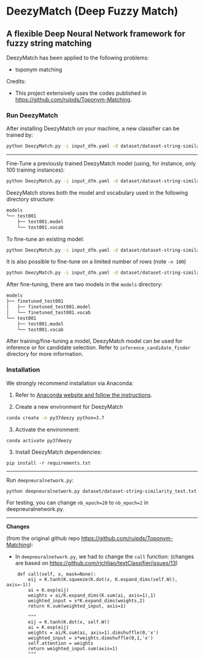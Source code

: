 # DeezyMatch (Deep Fuzzy Match)

## A flexible Deep Neural Network framework for fuzzy string matching

DeezyMatch has been applied to the following problems:

- toponym matching

Credits:

- This project extensively uses the codes published in https://github.com/ruipds/Toponym-Matching. 

### Run DeezyMatch

After installing DeezyMatch on your machine, a new classifier can be trained by:

```bash
python DeezyMatch.py -i input_dfm.yaml -d dataset/dataset-string-similarity_test.txt -m test001
```

---

Fine-Tune a previously trained DeezyMatch model (using, for instance, only 100 training instances):

```bash
python DeezyMatch.py -i input_dfm.yaml -d dataset/dataset-string-similarity_test.txt -f test001 -n 100 -m finetuned_model
```

DeezyMatch stores both the model and vocabulary used in the following directory structure:

```bash
models
└── test001
    ├── test001.model
    └── test001.vocab
```

To fine-tune an existing model:

```bash
python DeezyMatch.py -i input_dfm.yaml -d dataset/dataset-string-similarity_test.txt -f ./models/test001/test001.model -m finetuned_test001
```

It is also possible to fine-tune on a limited number of rows (note `-n 100`)

```bash
python DeezyMatch.py -i input_dfm.yaml -d dataset/dataset-string-similarity_test.txt -f ./models/test001/test001.model -n 100 -m finetuned_test001
```

After fine-tuning, there are two models in the `models` directory:

```bash
models
├── finetuned_test001
│   ├── finetuned_test001.model
│   └── finetuned_test001.vocab
└── test001
    ├── test001.model
    └── test001.vocab
```

After training/fine-tuning a model, DeezyMatch model can be used for inference or for candidate selection. Refer to `inference_candidate_finder` directory for more information.

### Installation

We strongly recommend installation via Anaconda:

1. Refer to [Anaconda website and follow the instructions](https://docs.anaconda.com/anaconda/install/).

2. Create a new environment for DeezyMatch

```bash
conda create -n py37deezy python=3.7
```

3. Activate the environment:

```bash
conda activate py37deezy
```

3. Install DeezyMatch dependencies:

```
pip install -r requirements.txt
```

---

Run `deepneuralnetwork.py`:

```
python deepneuralnetwork.py dataset/dataset-string-similarity_test.txt
```

For testing, you can change `nb_epoch=20` to `nb_epoch=2` in deepneuralnetwork.py.

---

**Changes**

(from the original github repo https://github.com/ruipds/Toponym-Matching):


* In `deepneuralnetwork.py`, we had to change the `call` function: (changes are based on https://github.com/richliao/textClassifier/issues/13)

```
    def call(self, x, mask=None):
        eij = K.tanh(K.squeeze(K.dot(x, K.expand_dims(self.W)), axis=-1))
        ai = K.exp(eij)
        weights = ai/K.expand_dims(K.sum(ai, axis=1),1)
        weighted_input = x*K.expand_dims(weights,2)
        return K.sum(weighted_input, axis=1)

        """
        eij = K.tanh(K.dot(x, self.W))
        ai = K.exp(eij)
        weights = ai/K.sum(ai, axis=1).dimshuffle(0,'x')
        weighted_input = x*weights.dimshuffle(0,1,'x')
        self.attention = weights
        return weighted_input.sum(axis=1)
        """
```
